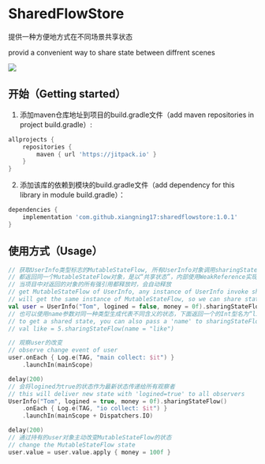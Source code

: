 # SharedFlowStore

提供一种方便地方式在不同场景共享状态

provid a convenient way to share state between diffrent scenes

[![](https://www.jitpack.io/v/xiangning17/sharedflowstore.svg)](https://www.jitpack.io/#xiangning17/sharedflowstore)


## 开始（Getting started）

1. 添加maven仓库地址到项目的build.gradle文件（add maven repositories in project build.gradle）:
```groovy
allprojects {
    repositories {
        maven { url 'https://jitpack.io' }
    }
}
```
2. 添加该库的依赖到模块的build.gradle文件（add dependency for this library in module build.gradle）：
```groovy
dependencies {
    implementation 'com.github.xiangning17:sharedflowstore:1.0.1'
}
```

## 使用方式（Usage）

```kotlin
// 获取UserInfo类型标志的MutableStateFlow, 所有UserInfo对象调用sharingStateFlow
// 都返回同一个MutableStateFlow对象，是以“共享状态”，内部使用WeakReference实现，
// 当项目中对返回的对象的所有强引用都释放时，会自动释放
// get MutableStateFlow of UserInfo, any instance of UserInfo invoke sharingStateFlow
// will get the same instance of MutableStateFlow, so we can share state with other.
val user = UserInfo("Tom", logined = false, money = 0f).sharingStateFlow()
// 也可以使用name参数对同一种类型生成代表不同含义的状态，下面返回一个的Int型名为“like”的共享状态，用来共享获赞的数量
// to get a shared state, you can also pass a 'name' to sharingStateFlow
// val like = 5.sharingStateFlow(name = "like")

// 观察user的改变
// observe change event of user
user.onEach { Log.e(TAG, "main collect: $it") }
    .launchIn(mainScope)

delay(200)
// 会将logined为true的状态作为最新状态传递给所有观察者
// this will deliver new state with 'logined=true' to all observers
UserInfo("Tom", logined = true, money = 0f).sharingStateFlow()
    .onEach { Log.e(TAG, "io collect: $it") }
    .launchIn(mainScope + Dispatchers.IO)

delay(200)
// 通过持有的user对象主动改变MutableStateFlow的状态
// change the MutableStateFlow state
user.value = user.value.apply { money = 100f }
```
